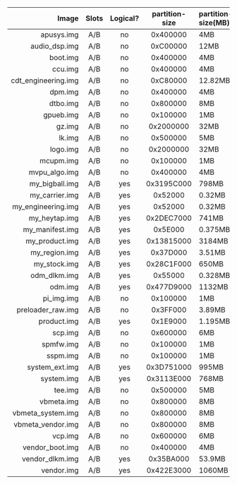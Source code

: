 Image | Slots | Logical? | partition-size | partition-size(MB)
-----:|:-----:|:--------:|:--------------:|:------------------
apusys.img|A/B|no|0x400000|4MB
audio_dsp.img|A/B|no|0xC00000|12MB
boot.img|A/B|no|0x400000|4MB
ccu.img|A/B|no|0x400000|4MB
cdt_engineering.img|A/B|no|0xC80000|12.82MB
dpm.img|A/B|no|0x400000|4MB
dtbo.img|A/B|no|0x800000|8MB
gpueb.img|A/B|no|0x100000|1MB
gz.img|A/B|no|0x2000000|32MB
lk.img|A/B|no|0x500000|5MB
logo.img|A/B|no|0x2000000|32MB
mcupm.img|A/B|no|0x100000|1MB
mvpu_algo.img|A/B|no|0x400000|4MB
my_bigball.img|A/B|yes|0x3195C000|798MB
my_carrier.img|A/B|yes|0x52000|0.32MB
my_engineering.img|A/B|yes|0x52000|0.32MB
my_heytap.img|A/B|yes|0x2DEC7000|741MB
my_manifest.img|A/B|yes|0x5E000|0.375MB
my_product.img|A/B|yes|0x13815000|3184MB
my_region.img|A/B|yes|0x37D000|3.51MB
my_stock.img|A/B|yes|0x28C1F000|650MB
odm_dlkm.img|A/B|yes|0x55000|0.328MB
odm.img|A/B|yes|0x477D9000|1132MB
pi_img.img|A/B|no|0x100000|1MB
preloader_raw.img|A/B|no|0x3FF000|3.89MB
product.img|A/B|yes|0x1E9000|1.195MB
scp.img|A/B|no|0x600000|6MB
spmfw.img|A/B|no|0x100000|1MB
sspm.img|A/B|no|0x100000|1MB
system_ext.img|A/B|yes|0x3D751000|995MB
system.img|A/B|yes|0x3113E000|768MB
tee.img|A/B|no|0x500000|5MB
vbmeta.img|A/B|no|0x800000|8MB
vbmeta_system.img|A/B|no|0x800000|8MB
vbmeta_vendor.img|A/B|no|0x800000|8MB
vcp.img|A/B|no|0x600000|6MB
vendor_boot.img|A/B|no|0x400000|4MB
vendor_dlkm.img|A/B|yes|0x35BA000|53.9MB
vendor.img|A/B|yes|0x422E3000|1060MB
